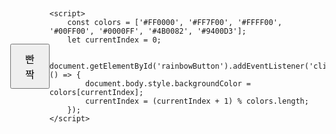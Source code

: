 <!DOCTYPE html>
<html lang="ko">
<head>
    <meta charset="UTF-8">
    <meta name="viewport" content="width=device-width, initial-scale=1.0">
    <title>무지개 빤짝</title>
    <style>
        body {
            display: flex;
            justify-content: center;
            align-items: center;
            height: 100vh;
            margin: 0;
            transition: background-color 0.5s; /* 색 변경 시 애니메이션 효과 */
        }
        button {
            padding: 10px 20px;
            font-size: 16px;
            cursor: pointer;
        }
    </style>
</head>
<body>
    <button id="rainbowButton">빤짝</button>

    <script>
        const colors = ['#FF0000', '#FF7F00', '#FFFF00', '#00FF00', '#0000FF', '#4B0082', '#9400D3'];
        let currentIndex = 0;

        document.getElementById('rainbowButton').addEventListener('click', () => {
            document.body.style.backgroundColor = colors[currentIndex];
            currentIndex = (currentIndex + 1) % colors.length;
        });
    </script>
</body>
</html>
